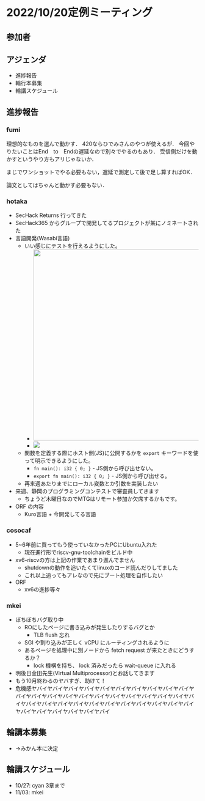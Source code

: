 # 2022/10/20定例ミーティング

## 参加者


## アジェンダ

- 進捗報告
- 輪行本募集
- 輪講スケジュール


## 進捗報告
### fumi
理想的なものを選んで動かす．
420ならひでみさんのやつが使えるが．
今回やりたいことはEnd　to　Endの遅延なので別々でやるのもあり．
受信側だけを動かすというやり方もアリじゃないか．

まじでワンショットでやる必要もない，遅延で測定して後で足し算すればOK．

論文としてはちゃんと動かす必要もない．



### hotaka

- SecHack Returns 行ってきた
- SecHack365 からグループで開発してるプロジェクトが某にノミネートされた
- 言語開発(Wasabi言語)
    - いい感じにテストを行えるようにした。
        - <img src="https://i.imgur.com/Oh6BzFq.png" width="500px">
        - ![](https://i.imgur.com/mpN5OTz.png)
    - 関数を定義する際にホスト側(JS)に公開するかを `export` キーワードを使って明示できるようにした。
        - `fn main(): i32 { 0; }` - JS側から呼び出せない。
        - `export fn main(): i32 { 0; }` - JS側から呼び出せる。
    - 再来週あたりまでにローカル変数とか引数を実装したい
- 来週、静岡のプログラミングコンテストで審査員してきます
    - ちょうど木曜日なのでMTGはリモート参加か欠席するかもです。
- ORF の内容
    - Kuro言語 + 今開発してる言語


### cosocaf

- 5~6年前に買ってもう使っていなかったPCにUbuntu入れた
    - 現在進行形でriscv-gnu-toolchainをビルド中
- xv6-riscvの方は上記の作業であまり進んでません
    - shutdownの動作を追いたくてlinuxのコード読んだりしてました
    - これ以上追ってもアレなので先にブート処理を自作したい
- ORF
    - xv6の進捗等々

### mkei
- ぼちぼちバグ取り中
    - ROにしたページに書き込みが発生したりするバグとか
        - TLB flush 忘れ
    - SGI や割り込みが正しく vCPU にルーティングされるように
    - あるページを処理中に別ノードから fetch request が来たときにどうするか？
        - lock 機構を持ち、 lock 済みだったら wait-queue に入れる
- 明後日金田先生(Virtual Multiprocessor)とお話してきます
- もう10月終わるのヤバすぎ、助けて！
- 危機感ヤバイヤバイヤバイヤバイヤバイヤバイヤバイヤバイヤバイヤバイヤバイヤバイヤバイヤバイヤバイヤバイヤバイヤバイヤバイヤバイヤバイヤバイヤバイヤバイヤバイヤバイヤバイヤバイヤバイヤバイヤバイヤバイヤバイヤバイヤバイヤバイヤバイヤバイヤバイ

## 輪講本募集

- →みかん本に決定

## 輪講スケジュール

- 10/27: cyan 3章まで
- 11/03: mkei



